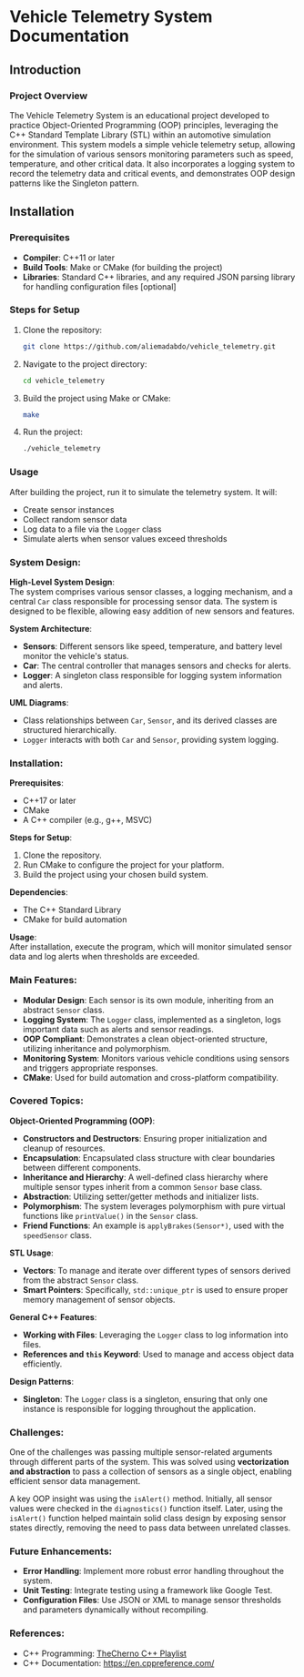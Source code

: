 
# **Vehicle Telemetry System Documentation**

## **Introduction**

### Project Overview
The Vehicle Telemetry System is an educational project developed to practice Object-Oriented Programming (OOP) principles, leveraging the C++ Standard Template Library (STL) within an automotive simulation environment. This system models a simple vehicle telemetry setup, allowing for the simulation of various sensors monitoring parameters such as speed, temperature, and other critical data. It also incorporates a logging system to record the telemetry data and critical events, and demonstrates OOP design patterns like the Singleton pattern.


## **Installation**

### Prerequisites
- **Compiler**: C++11 or later
- **Build Tools**: Make or CMake (for building the project)
- **Libraries**: Standard C++ libraries, and any required JSON parsing library for handling configuration files [optional]

### Steps for Setup
1. Clone the repository:
   ```bash
   git clone https://github.com/aliemadabdo/vehicle_telemetry.git
   ```
2. Navigate to the project directory:
   ```bash
   cd vehicle_telemetry
   ```
3. Build the project using Make or CMake:
   ```bash
   make
   ```
4. Run the project:
   ```bash
   ./vehicle_telemetry
   ```


### Usage
After building the project, run it to simulate the telemetry system. It will:
- Create sensor instances
- Collect random sensor data
- Log data to a file via the `Logger` class
- Simulate alerts when sensor values exceed thresholds


### **System Design**:

**High-Level System Design**:  
The system comprises various sensor classes, a logging mechanism, and a central `Car` class responsible for processing sensor data. The system is designed to be flexible, allowing easy addition of new sensors and features.

**System Architecture**:  
- **Sensors**: Different sensors like speed, temperature, and battery level monitor the vehicle's status.
- **Car**: The central controller that manages sensors and checks for alerts.
- **Logger**: A singleton class responsible for logging system information and alerts.

**UML Diagrams**:  
- Class relationships between `Car`, `Sensor`, and its derived classes are structured hierarchically.
- `Logger` interacts with both `Car` and `Sensor`, providing system logging.

### **Installation**:

**Prerequisites**:  
- C++17 or later  
- CMake  
- A C++ compiler (e.g., g++, MSVC)  

**Steps for Setup**:  
1. Clone the repository.  
2. Run CMake to configure the project for your platform.  
3. Build the project using your chosen build system.  

**Dependencies**:  
- The C++ Standard Library  
- CMake for build automation  

**Usage**:  
After installation, execute the program, which will monitor simulated sensor data and log alerts when thresholds are exceeded.

### **Main Features**:

- **Modular Design**: Each sensor is its own module, inheriting from an abstract `Sensor` class.
- **Logging System**: The `Logger` class, implemented as a singleton, logs important data such as alerts and sensor readings.
- **OOP Compliant**: Demonstrates a clean object-oriented structure, utilizing inheritance and polymorphism.
- **Monitoring System**: Monitors various vehicle conditions using sensors and triggers appropriate responses.
- **CMake**: Used for build automation and cross-platform compatibility.
  
### **Covered Topics**:

**Object-Oriented Programming (OOP)**:  
- **Constructors and Destructors**: Ensuring proper initialization and cleanup of resources.  
- **Encapsulation**: Encapsulated class structure with clear boundaries between different components.  
- **Inheritance and Hierarchy**: A well-defined class hierarchy where multiple sensor types inherit from a common `Sensor` base class.  
- **Abstraction**: Utilizing setter/getter methods and initializer lists.  
- **Polymorphism**: The system leverages polymorphism with pure virtual functions like `printValue()` in the `Sensor` class.  
- **Friend Functions**: An example is `applyBrakes(Sensor*)`, used with the `speedSensor` class.

**STL Usage**:  
- **Vectors**: To manage and iterate over different types of sensors derived from the abstract `Sensor` class.  
- **Smart Pointers**: Specifically, `std::unique_ptr` is used to ensure proper memory management of sensor objects.

**General C++ Features**:  
- **Working with Files**: Leveraging the `Logger` class to log information into files.  
- **References and `this` Keyword**: Used to manage and access object data efficiently.

**Design Patterns**:  
- **Singleton**: The `Logger` class is a singleton, ensuring that only one instance is responsible for logging throughout the application.

### **Challenges**:
  
One of the challenges was passing multiple sensor-related arguments through different parts of the system. This was solved using **vectorization and abstraction** to pass a collection of sensors as a single object, enabling efficient sensor data management.

A key OOP insight was using the `isAlert()` method. Initially, all sensor values were checked in the `diagnostics()` function itself. Later, using the `isAlert()` function helped maintain solid class design by exposing sensor states directly, removing the need to pass data between unrelated classes.

### **Future Enhancements**:

- **Error Handling**: Implement more robust error handling throughout the system.
- **Unit Testing**: Integrate testing using a framework like Google Test.
- **Configuration Files**: Use JSON or XML to manage sensor thresholds and parameters dynamically without recompiling.

### **References**:
- C++ Programming: [TheCherno C++ Playlist](https://www.youtube.com/watch?v=18c3MTX0PK0&list=PLlrATfBNZ98dudnM48yfGUldqGD0S4FFb&ab_channel=TheCherno)
- C++ Documentation: https://en.cppreference.com/  
